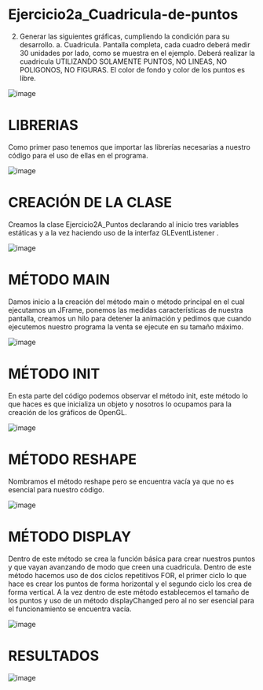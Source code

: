 # Ejercicio2a_Cuadricula-de-puntos 
2. Generar las siguientes gráficas, cumpliendo la condición para su desarrollo. 
a. Cuadricula. Pantalla completa, cada cuadro deberá medir 30 unidades por lado, como se muestra en el ejemplo. Deberá realizar la cuadricula UTILIZANDO SOLAMENTE PUNTOS, NO LINEAS, NO POLIGONOS, NO FIGURAS. El color de fondo y color de los puntos es libre.

![image](https://user-images.githubusercontent.com/72058362/132414000-5291a949-f7df-4040-8be4-1b20ad3cbf30.png)

# LIBRERIAS
Como primer paso tenemos que importar las librerías necesarias a nuestro código para el uso de ellas en el programa.

![image](https://user-images.githubusercontent.com/72058362/132414086-45ce230f-3434-4f5d-8d92-8fdedf928afb.png)

# CREACIÓN DE LA CLASE
Creamos la clase Ejercicio2A_Puntos declarando al inicio tres variables estáticas y a la vez haciendo uso de la interfaz GLEventListener .

![image](https://user-images.githubusercontent.com/72058362/132414200-dea35945-0c14-4005-8aae-377068b64234.png)

# MÉTODO MAIN 
Damos inicio a la creación del método main o método principal en el cual ejecutamos un JFrame, ponemos las medidas características de nuestra pantalla, creamos un hilo para detener la animación y pedimos que cuando ejecutemos nuestro programa la venta se ejecute en su tamaño máximo. 

![image](https://user-images.githubusercontent.com/72058362/132414249-cb363a37-7e56-4daf-8e45-1089bc8a75ea.png)

# MÉTODO INIT
En esta parte del código podemos observar el método init, este método lo que haces es que inicializa un objeto y nosotros lo ocupamos para la creación de los gráficos de OpenGL.

![image](https://user-images.githubusercontent.com/72058362/132414308-5c6aaa9f-53f1-42e9-a4c5-55937a72394e.png)
  
# MÉTODO RESHAPE
Nombramos el método reshape pero se encuentra vacía ya que no es esencial para nuestro código.

![image](https://user-images.githubusercontent.com/72058362/132414437-7eef04d5-2178-4a95-8b9b-1687ca731cc4.png)

# MÉTODO DISPLAY 
Dentro de este método se crea la función básica para crear nuestros puntos y que vayan avanzando de modo que creen una cuadricula. Dentro de este método hacemos uso de dos ciclos repetitivos FOR, el primer ciclo lo que hace es crear los puntos de forma horizontal y el segundo ciclo los crea de forma vertical. A la vez dentro de este método establecemos el tamaño de los puntos y uso de un método displayChanged pero al no ser esencial para el funcionamiento se encuentra vacía. 

![image](https://user-images.githubusercontent.com/72058362/132414492-024fb7ad-b0dc-4020-9098-23f96351b265.png)

# RESULTADOS
![image](https://user-images.githubusercontent.com/72058362/132414575-9393779e-0031-497d-8753-7f95876cab77.png)

